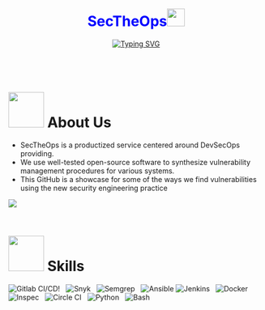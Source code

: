 <h1 align="center" style="color:blue;"><b>SecTheOps</b><img src="https://media.giphy.com/media/hvRJCLFzcasrR4ia7z/giphy.gif" width="35"></h1>                                                                                                                                                   
<p align="center">
<a href="https://git.io/typing-svg"><img src="https://readme-typing-svg.demolab.com?font=Source+Code+Pro&pause=1000&random=false&width=435&lines=This+is+SecTheOps.;Providing+integrated+security%2C;and+vulnerability+management" alt="Typing SVG" /></a>
</p>

<br><br> 

# <img src="https://image.spreadshirtmedia.com/image-server/v1/products/T1459A839PA3861PT28D1046488922W10000H9880/views/1,width=550,height=550,appearanceId=839,backgroundColor=F2F2F2/think-before-you-click-cyber-security-sticker.jpg" width="70"> **About Us**
- SecTheOps is a productized service centered around DevSecOps providing.
- We use well-tested open-source software to synthesize vulnerability management procedures for various systems. 
- This GitHub is a showcase for some of the ways we find vulnerabilities using the new security engineering practice

<img src="https://user-images.githubusercontent.com/73097560/115834477-dbab4500-a447-11eb-908a-139a6edaec5c.gif"><br><br>

<p align="center"></p>

# <img src="https://media1.giphy.com/media/TV6JBQF31vwjq3xyv0/giphy.gif?cid=6c09b952o0hjkj50zuww6ge4fe4zgoupvlnbxpbwdmb2z848&ep=v1_stickers_related&rid=giphy.gif&ct=s" width="70"> **Skills**

![Gitlab CI/CD!](https://img.shields.io/badge/Gitlab%20CI%2FCD-orange?style=for-the-badge&logo=gitlab&logoColor=Yellow&labelColor=FFD580&color=F4BB44)  &nbsp;  ![Snyk](https://img.shields.io/badge/_Snyk-black?style=for-the-badge&logo=snyk&labelColor=C4A484) &nbsp; ![Semgrep](https://img.shields.io/badge/Semgrep-green?style=for-the-badge&color=00FFFF)  &nbsp; ![Ansible](https://img.shields.io/badge/Ansible-black?style=for-the-badge&logo=ansible)
![Jenkins](https://img.shields.io/badge/Jenkins-blue?style=for-the-badge&logo=jenkins&labelColor=FFE5B4&color=FF474C) &nbsp; ![Docker](https://img.shields.io/badge/Docker-blue?style=for-the-badge&logo=docker&logoColor=FFFFFF) <br>
![Inspec](https://img.shields.io/badge/Inspec-black?style=for-the-badge&logoColor=FFFFFF&label=IET) &nbsp; ![Circle CI](https://img.shields.io/badge/Circle%20Ci-black?style=for-the-badge&logo=circleci) &nbsp;
![Python](https://img.shields.io/badge/Python-blue?style=for-the-badge&logo=python&logoColor=white) &nbsp; ![Bash](https://img.shields.io/badge/Bash-black?style=for-the-badge&logo=gnubash&logoColor=white&labelColor=4EAA25&color=4EAA25)










<br>
<br><br>

